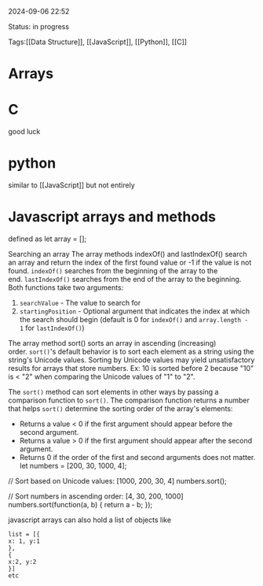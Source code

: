 
2024-09-06 22:52

Status: in progress

Tags:[[Data Structure]], [[JavaScript]], [[Python]], [[C]]

# Arrays

# C 
good luck

# python
similar to [[JavaScript]] but not entirely
# Javascript arrays and methods

defined as 
let array = [];

Searching an array
The array methods indexOf() and lastIndexOf() search an array and return the index of the first found value or -1 if the value is not found. `indexOf()` searches from the beginning of the array to the end. `lastIndexOf()` searches from the end of the array to the beginning. Both functions take two arguments:

1. `searchValue` - The value to search for
2. `startingPosition` - Optional argument that indicates the index at which the search should begin (default is 0 for `indexOf()` and `array.length - 1` for `lastIndexOf()`)


The array method sort() sorts an array in ascending (increasing) order. `sort()`'s default behavior is to sort each element as a string using the string's Unicode values. Sorting by Unicode values may yield unsatisfactory results for arrays that store numbers. Ex: 10 is sorted before 2 because "10" is < "2" when comparing the Unicode values of "1" to "2".

The `sort()` method can sort elements in other ways by passing a comparison function to `sort()`. The comparison function returns a number that helps `sort()` determine the sorting order of the array's elements:

- Returns a value < 0 if the first argument should appear before the second argument.
- Returns a value > 0 if the first argument should appear after the second argument.
- Returns 0 if the order of the first and second arguments does not matter.
let numbers = [200, 30, 1000, 4];

// Sort based on Unicode values: [1000, 200, 30, 4]
numbers.sort();     

// Sort numbers in ascending order: [4, 30, 200, 1000]
numbers.sort(function(a, b) {
   return a - b;
});

javascript arrays can also hold a list of objects like

```
list = [{
x: 1, y:1
},
{
x:2, y:2
}]
etc
```